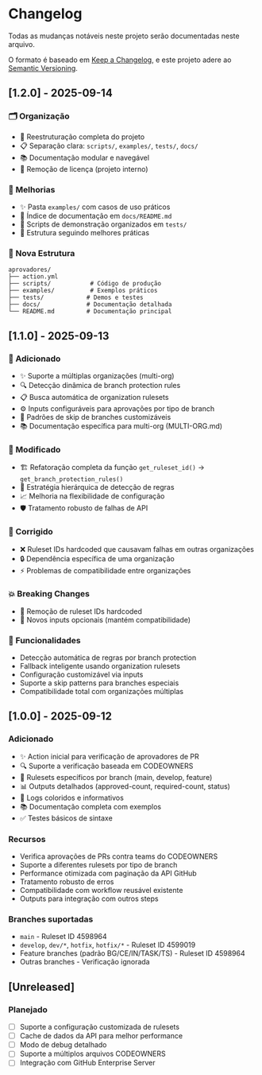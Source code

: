 # Changelog

Todas as mudanças notáveis neste projeto serão documentadas neste arquivo.

O formato é baseado em [Keep a Changelog](https://keepachangelog.com/en/1.0.0/),
e este projeto adere ao [Semantic Versioning](https://semver.org/spec/v2.0.0.html).

## [1.2.0] - 2025-09-14

### 🗂️ Organização
- 📁 Reestruturação completa do projeto
- 📋 Separação clara: `scripts/`, `examples/`, `tests/`, `docs/`
- 📚 Documentação modular e navegável
- 🧹 Remoção de licença (projeto interno)

### 🔧 Melhorias
- ✨ Pasta `examples/` com casos de uso práticos
- 📖 Índice de documentação em `docs/README.md`
- 🧪 Scripts de demonstração organizados em `tests/`
- 🎯 Estrutura seguindo melhores práticas

### 📁 Nova Estrutura
```
aprovadores/
├── action.yml
├── scripts/           # Código de produção
├── examples/          # Exemplos práticos
├── tests/            # Demos e testes
├── docs/             # Documentação detalhada
└── README.md         # Documentação principal
```

## [1.1.0] - 2025-09-13

### 🚀 Adicionado
- ✨ Suporte a múltiplas organizações (multi-org)
- 🔍 Detecção dinâmica de branch protection rules
- 📋 Busca automática de organization rulesets
- ⚙️ Inputs configuráveis para aprovações por tipo de branch
- 🎯 Padrões de skip de branches customizáveis
- 📚 Documentação específica para multi-org (MULTI-ORG.md)

### 🔧 Modificado
- 🏗️ Refatoração completa da função `get_ruleset_id()` → `get_branch_protection_rules()`
- 🔄 Estratégia hierárquica de detecção de regras
- 📈 Melhoria na flexibilidade de configuração
- 🛡️ Tratamento robusto de falhas de API

### 🐛 Corrigido
- ❌ Ruleset IDs hardcoded que causavam falhas em outras organizações
- 🔒 Dependência específica de uma organização
- ⚡ Problemas de compatibilidade entre organizações

### 💥 Breaking Changes
- 🔄 Remoção de ruleset IDs hardcoded
- 📝 Novos inputs opcionais (mantém compatibilidade)

### 🎯 Funcionalidades
- Detecção automática de regras por branch protection
- Fallback inteligente usando organization rulesets
- Configuração customizável via inputs
- Suporte a skip patterns para branches especiais
- Compatibilidade total com organizações múltiplas

## [1.0.0] - 2025-09-12

### Adicionado
- ✨ Action inicial para verificação de aprovadores de PR
- 🔍 Suporte a verificação baseada em CODEOWNERS
- 🎯 Rulesets específicos por branch (main, develop, feature)
- 📊 Outputs detalhados (approved-count, required-count, status)
- 🎨 Logs coloridos e informativos
- 📚 Documentação completa com exemplos
- ✅ Testes básicos de sintaxe

### Recursos
- Verifica aprovações de PRs contra teams do CODEOWNERS
- Suporte a diferentes rulesets por tipo de branch
- Performance otimizada com paginação da API GitHub
- Tratamento robusto de erros
- Compatibilidade com workflow reusável existente
- Outputs para integração com outros steps

### Branches suportadas
- `main` - Ruleset ID 4598964
- `develop`, `dev/*`, `hotfix`, `hotfix/*` - Ruleset ID 4599019
- Feature branches (padrão BG/CE/IN/TASK/TS) - Ruleset ID 4598964
- Outras branches - Verificação ignorada

## [Unreleased]

### Planejado
- [ ] Suporte a configuração customizada de rulesets
- [ ] Cache de dados da API para melhor performance
- [ ] Modo de debug detalhado
- [ ] Suporte a múltiplos arquivos CODEOWNERS
- [ ] Integração com GitHub Enterprise Server
